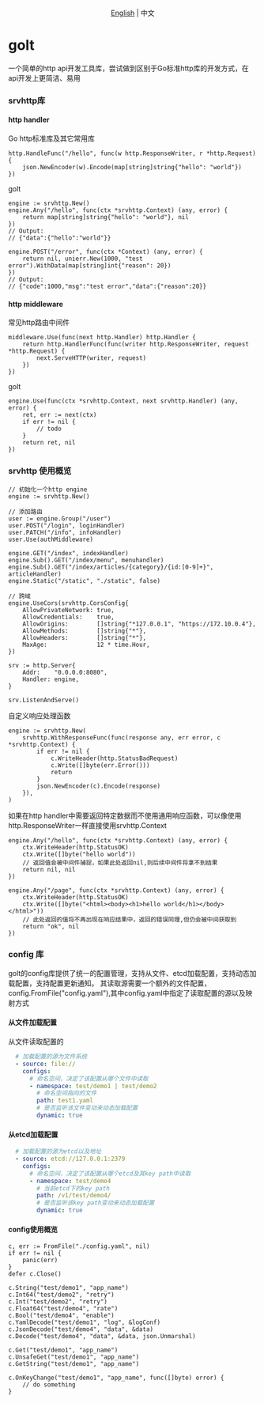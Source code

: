 <p align="center">
    <br> <a href="README.md">English</a> | 中文
</p>

# golt
一个简单的http api开发工具库，尝试做到区别于Go标准http库的开发方式，在api开发上更简洁、易用

### srvhttp库
#### http handler
Go http标准库及其它常用库
```
http.HandleFunc("/hello", func(w http.ResponseWriter, r *http.Request) {
    json.NewEncoder(w).Encode(map[string]string{"hello": "world"})
})
```
golt
```
engine := srvhttp.New()
engine.Any("/hello", func(ctx *srvhttp.Context) (any, error) {
    return map[string]string{"hello": "world"}, nil
})
// Output:
// {"data":{"hello":"world"}}

engine.POST("/error", func(ctx *Context) (any, error) {
    return nil, unierr.New(1000, "test error").WithData(map[string]int{"reason": 20})
})
// Output:
// {"code":1000,"msg":"test error","data":{"reason":20}}
```
#### http middleware
常见http路由中间件
```
middleware.Use(func(next http.Handler) http.Handler {
    return http.HandlerFunc(func(writer http.ResponseWriter, request *http.Request) {
        next.ServeHTTP(writer, request)
    })
})
```
golt
```
engine.Use(func(ctx *srvhttp.Context, next srvhttp.Handler) (any, error) {
    ret, err := next(ctx)
    if err != nil {
        // todo
    }
    return ret, nil
})
```

### srvhttp 使用概览
```
// 初始化一个http engine
engine := srvhttp.New()

// 添加路由
user := engine.Group("/user")
user.POST("/login", loginHandler)
user.PATCH("/info", infoHandler)
user.Use(authMiddleware)

engine.GET("/index", indexHandler)
engine.Sub().GET("/index/menu", menuhandler)
engine.Sub().GET("/index/articles/{category}/{id:[0-9]+}", articleHandler)
engine.Static("/static", "./static", false)

// 跨域
engine.UseCors(srvhttp.CorsConfig{
    AllowPrivateNetwork: true,
    AllowCredentials:    true,
    AllowOrigins:        []string{"*127.0.0.1", "https://172.10.0.4"},
    AllowMethods:        []string{"*"},
    AllowHeaders:        []string{"*"},
    MaxAge:              12 * time.Hour,
})

srv := http.Server{
    Addr:    "0.0.0.0:8080",
    Handler: engine,
}

srv.ListenAndServe()
```

自定义响应处理函数
```
engine := srvhttp.New(
    srvhttp.WithResponseFunc(func(response any, err error, c *srvhttp.Context) {
        if err != nil {
            c.WriteHeader(http.StatusBadRequest)
            c.Write([]byte(err.Error()))
            return
        }
        json.NewEncoder(c).Encode(response)
    }),
)
```

如果在http handler中需要返回特定数据而不使用通用响应函数，可以像使用http.ResponseWriter一样直接使用srvhttp.Context
```
engine.Any("/hello", func(ctx *srvhttp.Context) (any, error) {
    ctx.WriteHeader(http.StatusOK)
    ctx.Write([]byte("hello world"))
    // 返回值会被中间件捕捉，如果此处返回nil,则后续中间件将拿不到结果
    return nil, nil
})

engine.Any("/page", func(ctx *srvhttp.Context) (any, error) {
    ctx.WriteHeader(http.StatusOK)
    ctx.Write([]byte("<html><body><h1>hello world</h1></body></html>"))
    // 此处返回的值将不再出现在响应结果中，返回的错误同理,但仍会被中间获取到
    return "ok", nil
})
```

### config 库
golt的config库提供了统一的配置管理，支持从文件、etcd加载配置，支持动态加载配置，支持配置更新通知。
其读取源需要一个额外的文件配置，config.FromFile("config.yaml"),其中config.yaml中指定了读取配置的源以及映射方式

#### 从文件加载配置
从文件读取配置的
```yaml
  # 加载配置的源为文件系统
  - source: file://
    configs:
      # 命名空间，决定了该配置从哪个文件中读取
      - namespace: test/demo1 | test/demo2
        # 命名空间指向的文件
        path: test1.yaml
        # 是否监听该文件变动来动态加载配置
        dynamic: true
```
#### 从etcd加载配置
```yaml
  # 加载配置的源为etcd以及地址
  - source: etcd://127.0.0.1:2379
    configs:
      # 命名空间，决定了该配置从哪个etcd及其key path中读取
      - namespace: test/demo4
        # 当前etcd下的key path
        path: /v1/test/demo4/
        # 是否监听该key path变动来动态加载配置
        dynamic: true
```
#### config使用概览
```
c, err := FromFile("./config.yaml", nil) 
if err != nil {
    panic(err)
}
defer c.Close()

c.String("test/demo1", "app_name")
c.Int64("test/demo2", "retry")
c.Int("test/demo2", "retry")
c.Float64("test/demo4", "rate")
c.Bool("test/demo4", "enable")
c.YamlDecode("test/demo1", "log", &logConf)
c.JsonDecode("test/demo4", "data", &data)
c.Decode("test/demo4", "data", &data, json.Unmarshal)

c.Get("test/demo1", "app_name")
c.UnsafeGet("test/demo1", "app_name")
c.GetString("test/demo1", "app_name")

c.OnKeyChange("test/demo1", "app_name", func([]byte) error) {
    // do something
}
```
